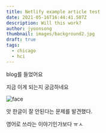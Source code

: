 ```yaml
---
title: Netlify example article test
date: 2021-05-16T16:44:41.507Z
description: Will this work?
author: jyoonsong
thumbnail: images/background2.jpg
draft: true
tags:
  - chicago
  - hci
---
```

blog를 들었어요

지금 이게 되는지 궁금하네요

![face](images/dobby1-apple.png)

앗 한글이 잘 안된다는 문제를 발견했다.

영어로 쓰라는 이야기인가보다 ㅠㅅ